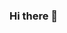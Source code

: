 ### Hi there 👋

<!--
**djensenMN/djensenMN** is a ✨ _special_ ✨ repository because its `README.md` (this file) appears on your GitHub profile.

Here are some ideas to get you started:

- 🔭 I’m currently working on QA Testing
- 🌱 I’m currently learning GitHub

-->
